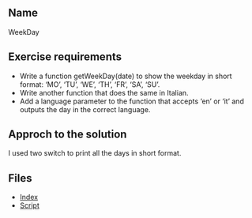 ## Name 
WeekDay

## Exercise requirements
* Write a function getWeekDay(date) to show the weekday in short format: ‘MO’,
‘TU’, ‘WE’, ‘TH’, ‘FR’, ‘SA’, ‘SU’.
* Write another function that does the same in Italian.
* Add a language parameter to the function that accepts ‘en’ or ‘it’ and outputs the
    day in the correct language.
## Approch to the solution
I used two switch to print all the days in short format.

## Files
* [Index](index.html) 
* [Script](script/main.js) 